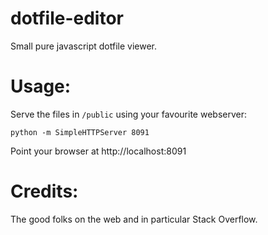 dotfile-editor
==============

Small pure javascript dotfile viewer.

# Usage:

Serve the files in `/public` using your favourite webserver:

	python -m SimpleHTTPServer 8091

Point your browser at http://localhost:8091

# Credits:

The good folks on the web and in particular Stack Overflow.
